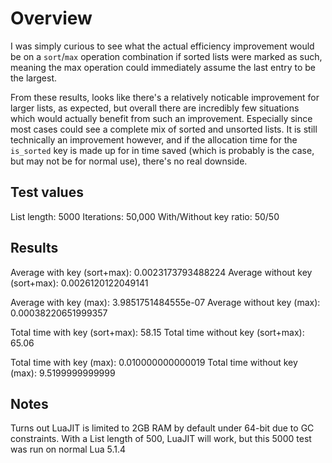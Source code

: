# Overview
I was simply curious to see what the actual efficiency improvement would be on a `sort`/`max` operation combination if sorted lists were marked as such, meaning the max operation could immediately assume the last entry to be the largest.

From these results, looks like there's a relatively noticable improvement for larger lists, as expected, but overall there are incredibly few situations which would actually benefit from such an improvement. Especially since most cases could see a complete mix of sorted and unsorted lists. It is still technically an improvement however, and if the allocation time for the `is_sorted` key is made up for in time saved (which is probably is the case, but may not be for normal use), there's no real downside.


## Test values
List length: 5000
Iterations: 50,000
With/Without key ratio: 50/50


## Results
Average with key (sort+max): 0.0023173793488224
Average without key (sort+max): 0.0026120122049141

Average with key (max): 3.9851751484555e-07
Average without key (max): 0.00038220651999357


Total time with key (sort+max): 58.15
Total time without key (sort+max): 65.06

Total time with key (max): 0.010000000000019
Total time without key (max): 9.5199999999999


## Notes
Turns out LuaJIT is limited to 2GB RAM by default under 64-bit due to GC constraints.
With a List length of 500, LuaJIT will work, but this 5000 test was run on normal Lua 5.1.4
